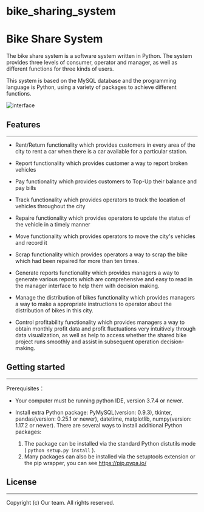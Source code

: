 # bike_sharing_system

# **Bike Share System**

The bike share system is a software system written in Python. The system provides three levels of consumer, operator and manager, as well as different functions for three kinds of users.

This system is based on the MySQL database and the programming language is Python, using a variety of packages to achieve different functions.

![interface](/interface.png)

## Features

------



- Rent/Return functionality which provides customers in every area of the city to rent a car when there is a car available for a particular station.


- Report functionality which provides customer a way to report broken vehicles

- Pay functionality which provides customers to Top-Up their balance and pay bills

- Track functionality which provides operators to track the location of vehicles throughout the city

- Repaire functionality which provides operators to update the status of the vehicle in a timely manner

- Move functionality which provides operators to move the city's vehicles and record it

- Scrap functionality which provides operators a way to scrap the bike which had been repaired for more than ten times.  

- Generate reports  functionality which provides managers a way to generate various reports which are comprehensive and easy to read in the manager interface to help them with decision making.

- Manage the distribution of bikes functionality which provides managers a way to make a appropriate instructions to operator about the distribution of bikes in this city.

- Control profitability functionality which provides managers a way to          obtain monthly profit data and profit fluctuations very intuitively through data visualization, as well as help to access whether the shared bike project runs smoothly and assist in subsequent operation decision-making.

  

## Getting started

------

Prerequisites：

- Your computer must be running python IDE, version 3.7.4 or newer.

- Install extra Python package: PyMySQL(version: 0.9.3), tkinter, pandas(version: 0.25.1 or newer), datetime, matplotlib, numpy(version: 1.17.2 or newer). There are several ways to install additional Python packages:
  1. The package can be installed via the standard Python distutils mode (    `python setup.py install` ).
  2. Many packages can also be installed via the setuptools extension or the pip wrapper, you can see https://pip.pypa.io/

## License

------

Copyright (c) Our team. All rights reserved.
